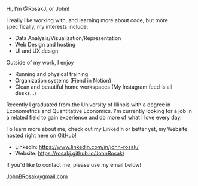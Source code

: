 Hi, I’m @RosakJ, or John!

I really like working with, and learning more about code, but more specifically, my interests include:

  - Data Analysis/Visualization/Representation
  - Web Design and hosting
  - UI and UX design

Outside of my work, I enjoy

  - Running and physical training
  - Organization systems (Fiend in Notion)
  - Clean and beautiful home workspaces (My Instagram feed is all desks...)

Recently I graduated from the University of Illinois with a degree in Econometrics and Quantitative Economics. I'm currently looking for a job in a related field to gain experience and do more of what I love every day.

To learn more about me, check out my LinkedIn or better yet, my Website hosted right here on GitHub!

  - LinkedIn: https://www.linkedin.com/in/john-rosak/
  - Website: https://rosakj.github.io/JohnRosak/

If you'd like to contact me, please use my email below!

JohnBRosak@gmail.com
